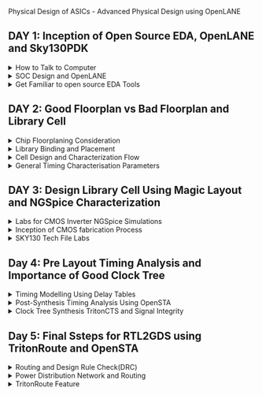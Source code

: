 [](url) Physical Design of ASICs - Advanced Physical Design using OpenLANE


## DAY 1: Inception of Open Source EDA, OpenLANE and Sky130PDK

 <details>
  <summary>How to Talk to Computer</summary>
  
## Introduction to QFN-48 Package, Chip, Pad, Core, Die, IPs

* The Arduino or any other board block structure looks as below
 ![Screenshot from 2023-09-09 12-12-10](https://github.com/SolankiPratikkumar/IIITB_PRATIKKUMAR_ASIC/assets/140999250/15592065-db6f-48ca-9107-c93d7b5f153d)

* Below there is an IC or processor which is now called as Package QFN 48(Quad Flat No Lead) which is 7mm*7mm area and inside it will communicate with a chip
![Screenshot from 2023-09-09 12-15-13](https://github.com/SolankiPratikkumar/IIITB_PRATIKKUMAR_ASIC/assets/140999250/8104fbde-5b38-4994-a06a-4709cf2c4842)

* This chip is manufactured on a silicon chip called DIE; PADS makes communication with input and output signals and CORE contains all digital logic inside it
![Screenshot from 2023-09-09 12-18-11](https://github.com/SolankiPratikkumar/IIITB_PRATIKKUMAR_ASIC/assets/140999250/16af2006-ff48-4cb2-97e5-549918ba5d72)

* Below is the vital terminology "Foundry IPs" which means a foundry is a factory which manufactures the chip using big machines and IPs an Intellectual Property which is done by communication with the help of files with an organisation. The term "MACROS" performs Digital Operation and consists of pure Digital Logic inside the chip.

![Screenshot from 2023-09-09 12-24-06](https://github.com/SolankiPratikkumar/IIITB_PRATIKKUMAR_ASIC/assets/140999250/69a59fac-f04a-4a43-8ec8-752b4d09e309)

 **Introduction to RISC-V**
   
   * C-Program is run by the compile to assembly language of RISC V and that makes Hardware Layout operation (qflow); that Hardware can be RISC-V

***WHAT IS RISC-V***

* RISC-V is an open-source instruction set architecture used to develop custom processors for a variety of applications, from embedded designs to supercomputers.
* RISC-V is an open-source instruction set architecture (ISA) for designing computer processors. 
* An instruction set architecture defines the instructions a processor can execute, the formats for those instructions, and the corresponding hardware behaviour. 
* RISC-V is designed to be versatile, customizable, and open, making it well-suited for a wide range of applications, from embedded systems to high-performance computing.
* Briefly the architecture can be understood below:
* RISC-V Architecture --->  Implementation (picorv32 cpu core) ---> Hardware Layout(qflow)

 ![Screenshot from 2023-09-09 18-22-13](https://github.com/SolankiPratikkumar/IIITB_PRATIKKUMAR_ASIC/assets/140999250/15f88da2-a69a-4521-aee6-a0bf3c358902)

## RISC-V Characteristics

* Is a proven ISA and follows established RISC design principles
* Has single-cycle instructions
* Uses a load-store architecture
* Features a simple, stable, software-centric design (small, fixed base with modular fixed-standard extensions)
* Is modular, layered and extensible, allowing for software and hardware freedom in architecture
* Flexible and scalable (i.e., suitable for microcontrollers to personal computers to supercomputers)
* Has 32- and 64-bit variants and extensions to support floating point instructions
* Is supported by various language compilers (e.g., GNU Compiler Collection and Linux operating system)
* Offers a range of hardware support from microcontrollers to systems on module, systems on chip and field programmable gate arrays
* Accelerates the design-to-market timeline through collaboration and open-source IP reuse

# From Software Applications to Hardware

* The Flow of the RISC-V is explained in the below image:
   
 ![Screenshot from 2023-08-20 14-48-36](https://github.com/SolankiPratikkumar/IIITB_PRATIKKUMAR_ASIC/assets/140999250/8415bef2-9de6-494e-95dd-d00528000659)

* "Application Software" (like Mozilla Firefox, Stopwatch app) is input to the "System Software" which then passes through the compiler and generated to RISC-V in an instruction.exe file and the exe file is passed to the Assembler which converts to Machine Binary language and Finally that is executed to "Hardware" Chip layout

 * The example of the RISC-V flow can be understood by below StopWatch application:
   
![Screenshot from 2023-08-20 14-47-58](https://github.com/SolankiPratikkumar/IIITB_PRATIKKUMAR_ASIC/assets/140999250/9ccf5217-418a-4c1d-95f2-5ea503bc70dd)

* Same way it works for other Application Software:

  ![Screenshot from 2023-08-20 14-55-09](https://github.com/SolankiPratikkumar/IIITB_PRATIKKUMAR_ASIC/assets/140999250/c0679442-3926-4659-b170-e361fe0fb134)

* Works in the following way, the C-program is created by an application and provided it to input to the compiler to which the output is RISC-V instruction and that is input to the assembler and the output of the assembler is Machine language code which is in binary format and that machine level code is input for the Hardware that is here Chip layout. Here the Compiler and assembler together form a System Software block.
  
![r1aWhatsApp Image 2023-08-20 at 4 11 34 PM](https://github.com/SolankiPratikkumar/IIITB_PRATIKKUMAR_ASIC/assets/140999250/50799b6e-38b9-437b-a360-963def94357e)

 </details>
 
  <details>
  <summary>SOC Design and OpenLANE</summary>
   
# Introduction to all components of Open source Digital ASIC Design
  

* ASIC consists of main components like RTL IPs, EDA Tools, PDK Data as shown in below image:
![Screenshot from 2023-09-10 21-37-47](https://github.com/SolankiPratikkumar/IIITB_PRATIKKUMAR_ASIC/assets/140999250/37da65cc-1014-4d96-8821-8e5d5885e91f)

* Here we are starting to see Pure Play FABs and Fabless design companies.
* PDK = the interface between the FAB and the Designers
      = Process Design Kit
* Google made an agreement with Skywater Technology and then release an opensource PPDK to masses which was FOSS 130nm Production PDK
* 130nm Technology PDK has 6% distribution of pure-play integrated circuit foundry sales in 2019 by feature sizes
* Below image shows us all the main components of RTL IPS, EDA Tools, PDK Data respectively
  
![Screenshot from 2023-09-10 21-47-23](https://github.com/SolankiPratikkumar/IIITB_PRATIKKUMAR_ASIC/assets/140999250/22ecff72-8a65-45b2-ad11-c812e9bec802)

* And collection of files are used to model a fabrication process for the EDA tools used to design and IC
* Process Design Rules, Device Models, DIgital Standard Cell Libraries,etc as seen in the below image
![Screenshot from 2023-09-10 21-51-46](https://github.com/SolankiPratikkumar/IIITB_PRATIKKUMAR_ASIC/assets/140999250/0e42da6c-f518-4419-b125-eed080977982)

(Question) Is 130nm Technology Fast?
* Yes,its Fast Technology
* The Intel P4EE @3.46GHz runs, which is much fast 
* OSU team reported 327 MHz post layout clock frequency for a single cycle RV32i CPU
* A Pipeline version can achieve > 1GHz clock!

* The ASICs design methodology is implemented through flow:
* ASIC Flow Onjective: RTL to GDS II
* Also called Automated PnR and/or Physical Implemetation

**Simplified RTL to GDS II Flow**

* The Flowchart of the Entire Flow is summarise below in image: 
![Screenshot from 2023-09-10 23-14-15](https://github.com/SolankiPratikkumar/IIITB_PRATIKKUMAR_ASIC/assets/140999250/0c237708-7cf2-4059-aa51-8e2018b72500)


* STEP 1:  Synthesis
  
* Convert RTL to a circuit out of components from the standard cell library(SCL)
* Standard cells have regular layout
* Each cells comes with different views/models utilize by different EDA views of Libraries
  * Electrical HDL & Spice
  * Layout(Abstract & Layout)

![Screenshot from 2023-09-10 23-21-53](https://github.com/SolankiPratikkumar/IIITB_PRATIKKUMAR_ASIC/assets/140999250/b95836c8-e631-4aaa-a4a0-4a6371d9df58)

* STEP 2: Floor Planning and Power Planning
  
* The objective overhere is to plan silicon area & create robust power distribution of the circuits
* Chip Floor Planning: Partition the chip die between different system building blocks & place the input/output Pads
* Macro Floor Planning: Dimensions, pin location, row definition
* Power Planning: Connected by multiple power straps,power rings, power pads of Vdd and Vss
* Below is the image of Chip Floor Planning and Designs are also shown there:
     
![Screenshot from 2023-09-10 23-21-32](https://github.com/SolankiPratikkumar/IIITB_PRATIKKUMAR_ASIC/assets/140999250/d433e6a8-ef7c-4f12-a19a-9cfcc0cf2140)

* STEP 3: Placement

* Place the cells on the floorplan rows, aligned with the sites
* Usually placement is done in two Steps: Global Placement and Detailed Placement
* In Global Placement decide the optimal position for the old cell; such positions are not certainly legal so the cell may overlay or go for a toss
* In Detailed Placement the position obtained is minimally altered to be legal
  
* STEP 4: Clock Tree Synthesis(CLock Routing)

* Create a clock-distributed network
* To deliver the clock to all sequential element flipflop
* With minimum clock Skew
* And in a good shape as Tree(H,X,etc)
  
![Screenshot from 2023-09-11 00-46-42](https://github.com/SolankiPratikkumar/IIITB_PRATIKKUMAR_ASIC/assets/140999250/4630998a-eb62-4033-99cd-53da13c0a514)

* STEP 5: Routing of Signal

* Metal nets are connected self together
* Implement the interconnect using the available metal layer as defined by PDKs
* The Sky130PDK defines routing layers, the lowest layer is directly connected and it's a Titanium metal layer while the Interconnects are an Aluminium layer
* Metal tracks form a routing grid
* The routing grid is huge
* Divide and Conquer
   * Global Routing: Generates routing guides
   * Detailed Routing: Uses the routing guides to implement the actual wiring
     
![Screenshot from 2023-09-11 00-48-25](https://github.com/SolankiPratikkumar/IIITB_PRATIKKUMAR_ASIC/assets/140999250/18ebe876-93c4-4161-8c6e-c64be226e5e7)


* STEP 6: Sign Off

* Physical Verification
   * Design Rules Checking(DRC): Make sure that the final layout owns all design rules
   * Layout vs Schematics(LVS): Final layout matches the GATE Layout netlist that is started

* Timing Verification
  * Static Timing Analysis(STA): To make sure all timing constraints are met and circuits will run at a designated clock frequency
  
## Introduction to OpenLANE and Strive Chipset

**OpenLANE**

* Started as an open source flow for a True Open Source Tape out Experiment
* Strive is a family of open-everything SOCS like Open PDKs, Open EDA, Open RTL

**Main Goal of OpenLANE**

* Produce a clean GDS II with no human intervention (no-human-in-loop)
  * Clean means:
   * No LVS Violation
   * No DRC Violation
   * No Timing Violation still it is a work in progress
* Tuned for SkyWater130 Open PDK
* Containerized that its instruction is built & run natively will follow
* Can be used to harden Macros and Chips design
* Two modes of Operation:
 * Autonomous: Push pattern wait for some time base GDS Tool
 * Interactive: Run command and steps one by one
* Design Space Exploration finds the best set of flow configuration
* Large number of Design Examples; there were 43 designs with their best configuration available and still increasing

![Screenshot from 2023-09-11 15-01-04](https://github.com/SolankiPratikkumar/IIITB_PRATIKKUMAR_ASIC/assets/140999250/eeb80cf1-cc3d-4f24-8bd3-84f3dc787ede)
  
# Introduction to OpenLANE detailed ASIC Design Flow

* Flow Diagram of OpenLANE ASIC Flow is shown below:

![Screenshot from 2023-09-11 15-11-34](https://github.com/SolankiPratikkumar/IIITB_PRATIKKUMAR_ASIC/assets/140999250/5e330038-60fe-4c30-a0db-ab35ab1caed8)

* OpenLANE is based on several OpenLANE projects like below
* OpenROAD, Magic VLSI Layout Tool, KLayout, Fault, Yosys, Fault, QFlow, ABC

Step 1: Flow starts with Design RTL to RTL Synthesis using tools of Yosys+ABC
* RTL to the Logic circuit can be optimised and used by ABC script for further use

Step 2: STA uses OpenSTA Tool
* Here Synthesis Exploration shows "Delay vs. Area" affected by different explore strategy
* Here Design Exploration is used to find the best configuration for a particular design
* Design Exploration utility is also used for Regression Testing(CI)
* OpenLANE design already runs these 70 designs to compare the result to the best-known ones

Step 3: Design for Test(DFT) uses the Fault tool for the Testing phase; The functionality and image are shown below and 

![Screenshot from 2023-09-11 16-31-45](https://github.com/SolankiPratikkumar/IIITB_PRATIKKUMAR_ASIC/assets/140999250/c39252d7-c213-44fd-b520-7dba86749497)

Step 4: Physical Implementation 
* This step is also called as PnR (Place & Route)
* All done by the OpenROAD app
* Floor/Power Planning
* End Decoupling Capacitors and Tap Cell Insertion
* Placement are two types Global and Detailed
* Post placement Optimization
* Clock Tree Synthesis(CTS)
* Routing is also done in two ways Global and Detailed

Step 5: Logic Equivalent Checking (LEC) uses Yosys tool
* Here, we compare the Netlist resulting from optimisation done during Physical Implementation
* Every time the netlist is modified and verification must be performed
   * CTS modifies the netlist
   * Post placement optimisation modifies the netlist
* LEC is used to formally confirm that the function did not change after modifying the netlist

Step 6: Dealing with Antenna Rules Violation 

* Its described below image with the definition,

![Screenshot from 2023-09-11 21-01-32](https://github.com/SolankiPratikkumar/IIITB_PRATIKKUMAR_ASIC/assets/140999250/068d8ee9-1cc0-4f49-8df2-c77be86a5e26)

* There are two solutions for this violation issue
  * Firstly, Bridging attaches a higher layer intermediary
  * Secondly, Add an Antenna diode cell to leak away charges

* With OpenLANE we create a Fake Antenna Diode  and if netlist creates an issue then we change by original antenna diode as shown below:
![Screenshot from 2023-09-11 21-04-08](https://github.com/SolankiPratikkumar/IIITB_PRATIKKUMAR_ASIC/assets/140999250/3114e73a-dd8b-48c3-bb82-2c730cd5f264)

Step 7: Sign Off
* It involves the following process
* RC Extraction
* STA(Open STA)
* Physical Verification DRC and LVS 
    * By using Magic for Design Rules Checking(DRC) and Spice Extraction from Layout
    * Magic and Netgen are used for LVS

 </details>

  <details>
  <summary>Get Familiar to open source EDA Tools</summary>  
  

**Required Installation** 
```
sudo apt-get update
sudo apt-get install \
   ca-certificates \
   curl \
   gnupg \
   lsb-release

sudo apt-get update
sudo apt-get upgrade
sudo apt install -y build-essential python3 python3-venv python3-pip make git
```

**Docker Installation**

```
# Remove old installations
sudo apt-get remove docker docker-engine docker.io containerd runc
# Installation of requirements
sudo apt-get update
sudo apt-get install \
   ca-certificates \
   curl \
   gnupg \
   lsb-release
# Add the keyrings of docker
sudo mkdir -p /etc/apt/keyrings
curl -fsSL https://download.docker.com/linux/ubuntu/gpg | sudo gpg --dearmor -o /etc/apt/keyrings/docker.gpg
# Add the package repository
echo \
   "deb [arch=$(dpkg --print-architecture) signed-by=/etc/apt/keyrings/docker.gpg] https://download.docker.com/linux/ubuntu \
   $(lsb_release -cs) stable" | sudo tee /etc/apt/sources.list.d/docker.list > /dev/null
# Update the package repository
sudo apt-get update

# Install Docker
sudo apt-get install docker-ce docker-ce-cli containerd.io docker-compose-plugin

# Check for installation
sudo docker run hello-world
```

**Installing OpenLANE**
```
git clone https://github.com/The-OpenROAD-Project/OpenLane
cd OpenLane
make
make test
```

**Check for installation**
```
sudo docker run hello-world
```

* Below are Images of the OpenLANE tool Installed:
```
//open OpenLane directory and type below command
~/OpenLane$ make mount
/openlane$ ./flow.tcl -interactive
% package require openlane 0.9
% prep -design picorv32a
% run_synthesis
```

![Screenshot from 2023-09-16 21-52-37](https://github.com/SolankiPratikkumar/IIITB_PRATIKKUMAR_ASIC/assets/140999250/c5f56af3-84fa-4171-9c74-d41e0d6d649a)

![Screenshot from 2023-09-16 22-44-12](https://github.com/SolankiPratikkumar/IIITB_PRATIKKUMAR_ASIC/assets/140999250/da9df512-45aa-4421-a717-c6f15a2d0f83)


* Below is dff_synthesis report:
![266792079-c4d04351-021f-4c56-9327-c88d52a8cd8f](https://github.com/SolankiPratikkumar/IIITB_PRATIKKUMAR_ASIC/assets/140999250/ec38cdee-a0c4-4ab4-8547-8cd6b87f10ed)

![266792086-ac2cc982-f792-4251-9b1b-b337f8bdba4b](https://github.com/SolankiPratikkumar/IIITB_PRATIKKUMAR_ASIC/assets/140999250/1ddbaba6-48c0-43a4-90d9-42bcf57f5b31)

![265791982-686d8a71-a016-4b77-83b2-2b3625f4cf91](https://github.com/SolankiPratikkumar/IIITB_PRATIKKUMAR_ASIC/assets/140999250/8d4a495a-eac3-432b-9283-683d302bead0)

* Below is synthesis_pre report:
![265792337-f73e82ad-a3bd-4a95-aa71-8542b4f47ebd](https://github.com/SolankiPratikkumar/IIITB_PRATIKKUMAR_ASIC/assets/140999250/7af25fb0-d7c2-4a2c-af28-3a0d069c8d61)

**Flops ratio:**
* The flop ratio is defined as the ratio of the number of flops to the total number of cells
* Here flop ratio is 1596/10104 = 0.1579 (i.e: 15.8%) [From the synthesis statistics]
 </details>
 </details>
 
 ## DAY 2: Good Floorplan vs Bad Floorplan and Library Cell

 <details>
  <summary>Chip Floorplaning Consideration</summary>  
  
## Utilization Factor and Aspect Ratio

* Core: The term "core width" generally pertains to the physical dimensions or size of the central processing unit (CPU) or processor core within a microchip. Typically quantified in nanometers (nm) or micrometers (µm), it is denoted as, for instance, a "14nm core" or a "7nm core," representing the transistor feature size within the core. Conversely, the "core height" isn't typically expressed in a similar manner to the width. Instead, the core's dimensions are usually communicated in relation to its overall area, calculated by multiplying its width and height.

* Die: The term "die width" typically denotes the physical measurement of the semiconductor wafer after all the individual integrated circuits (ICs) have been constructed on it, just prior to their separation. The widths of dies can vary considerably based on the particular manufacturing process and the design of the chips being manufactured, ranging from a few millimeters to several centimeters or even more.

* Comparable to the core, discussions about the "die height" are infrequent. Instead, the size of the die is commonly conveyed in relation to its area, which is calculated by multiplying its width and height.
 
* Here we are creating a netlist using 1 AND gate,1 OR gate,2 FlipFlop and all the logic gates for physical design are considered as square dimension same as Flipflop as shown in below image

![Screenshot from 2023-09-16 16-31-42](https://github.com/SolankiPratikkumar/IIITB_PRATIKKUMAR_ASIC/assets/140999250/0f3a0d1f-2679-4abf-831f-f7ad6da9c939)

* We can observe the netlist connection and all standard cell and flipflops are taken as 1*1 sq unit as shown below
  
![Screenshot from 2023-09-16 16-34-13](https://github.com/SolankiPratikkumar/IIITB_PRATIKKUMAR_ASIC/assets/140999250/6745e69c-2425-40dc-b2f2-b63df8774f2f)

* Below image we observe that the complete netlist is with dimension 4 sq unit and the core dimension is 4*2 sq unit hence by Utilisation formula as mention it will be 0.5 or 50% and the aspect ratio as per formula will be also 0.5 as per fromula mention image.
* If the total dimension area of netlist is equal area of core then Utilisation factor and Aspect Ratio equals 1 which means core is square in shape
  
* Utlisation Factor == Total area occupied by the netlist / Total area of the core.
* Aspect ratio = Height of core / Width of core

![Screenshot from 2023-09-16 16-44-28](https://github.com/SolankiPratikkumar/IIITB_PRATIKKUMAR_ASIC/assets/140999250/03d73c1c-e816-40e0-80fb-ba299cf6dc88)

## Concept of Pre- Placed Cell


* Pre-placed cells (or pre-placed blocks) in ASIC (Application-Specific Integrated Circuit) design refer to predefined and fixed blocks of logic or circuitry that are manually placed in specific locations on the semiconductor chip's layout before the automated placement and routing process.These cells are placed manually by the chip designer or through automated tools. Since these IP's are placed before automated Placement and Routing, these are reffered to as Pre-placed cells.
* Pre-Placed cells- There are few IP's/blocks have user defined locations, and hence placed in chip before automated placement and routing and are called preplaced cells.

![Screenshot from 2023-09-16 18-22-00](https://github.com/SolankiPratikkumar/IIITB_PRATIKKUMAR_ASIC/assets/140999250/3d35eedc-f41e-4677-b166-87df1c6406a9)

![Screenshot from 2023-09-16 18-26-07](https://github.com/SolankiPratikkumar/IIITB_PRATIKKUMAR_ASIC/assets/140999250/3b11a626-c2a5-4d8f-aae2-7d41c3517254)

  
## Decoupling Capacitor

* Decoupling capacitors play a vital role in electronic circuit design by ensuring a steady power supply, filtering out unwanted noise, and enhancing the overall performance and reliability of electronic systems, especially in digital and mixed-signal applications. It's crucial to carefully choose, position, and size decoupling capacitors to maximize their efficiency in noise reduction and voltage stability, thus optimizing circuit functionality.

* Pre-placed cells must then be surrounded with decoupling capacitors (decaps). The resistances and capacitances associated with long wire lengths can cause the power supply
voltage to drop significantly before reaching the logic circuits.Their role is to decouple the circuit from power supply by supplying the necessary amount of current to the circuit. They pervent crosstalk and enable local communication.

![266765647-8eaf2eea-3251-4869-bd19-09346d7c9f12](https://github.com/SolankiPratikkumar/IIITB_PRATIKKUMAR_ASIC/assets/140999250/1ce2773b-fa92-488f-9f63-5bb93080a136)

## Power Placement

* Suppose there are numerous macros on a chip, and when the output switches from '1' to '0,' the excess charge is dissipated into the ground line, resulting in a visible ground bump. Likewise, when it switches from '0' to '1,' there is a voltage drop observed in the power supply. To address this issue, implementing multiple supply lines for both VDD and ground can be a potential solution, as illustrated below:
![267383508-c4702946-dc09-4e1d-b727-87cb66dc3295](https://github.com/SolankiPratikkumar/IIITB_PRATIKKUMAR_ASIC/assets/140999250/3e27ae61-02a2-4ad4-bc17-8df6ae3c8315)

## Pin Placement

* The netlist outlines the interconnections among logic gates within a chip. The intermediate area between the core and die is allocated for the placement of pins. The connectivity details, expressed in either VHDL or Verilog, guide the positioning of I/O pads for different pins. Specifically, the input, output, and clock pins are strategically placed to minimize routing complexity and optimize for reduced delay
  
![267384870-6defb5df-c7ce-4112-be5f-c90029002da8](https://github.com/SolankiPratikkumar/IIITB_PRATIKKUMAR_ASIC/assets/140999250/e70c9f71-7646-4ab1-8311-964825f07820)

* The Clock port are bigger than the normal I/O pins because of it's continuous use and larger area offers less resistance. 
![267385070-8d8c13a0-78ab-4664-b9f3-d5a945aa7cb9](https://github.com/SolankiPratikkumar/IIITB_PRATIKKUMAR_ASIC/assets/140999250/85d8bcc7-10b7-4bc1-826f-f090cf6a2775)


* To run the picorv32a floorplan in OpenLane:
```
run_floorplan
```
![Screenshot from 2023-09-16 23-19-41](https://github.com/SolankiPratikkumar/IIITB_PRATIKKUMAR_ASIC/assets/140999250/3bfad5d8-483a-4569-90d2-181630736acd)

* Post the floorplan run, a .def file will have been created within the results/floorplan directory.
* We may review floorplan files by checking the floorplan.tcl.
* The system defaults will have been overriden by switches set in conifg.tcl and further overriden by switches set in sky130A_sky130_fd_sc_hd_config.tcl.

To view the floorplan, Magic is invoked after moving to the results/floorplan directory:



* Post the floorplan run, a .def file will have been created within the results/floorplan directory. We may review floorplan files by checking the floorplan.tcl. The system defaults will have been overriden by switches set in conifg.tcl and further overriden by switches set in sky130A_sky130_fd_sc_hd_config.tcl.

* To view the floorplan, Magic is invoked after moving to the results/floorplan directory:
![Screenshot from 2023-09-16 23-24-01](https://github.com/SolankiPratikkumar/IIITB_PRATIKKUMAR_ASIC/assets/140999250/2ae6c2a1-aa17-40f6-8e8e-8beb055ef97e)

```
magic -T /home/parallels/OpenLane/vsdstdcelldesign/libs/sky130A.tech lef read tmp/merged.nom.lef def read results/floorplan/picorv32a.def &
```

<img width="904" alt="266801182-87c3c1e9-eb75-4365-932f-9865b3ef6ffd" src="https://github.com/SolankiPratikkumar/IIITB_PRATIKKUMAR_ASIC/assets/140999250/33b79e85-a977-48e0-ae6a-3160f8ad1c60">


* One can zoom into Magic layout by selecting an area with left and right mouse click followed by pressing "z" key.

* Various components can be identified by using the what command in tkcon window after making a selection on the component.

* Zooming in also provides a view of decaps present in picorv32a chip.

* The standard cell can be found at the bottom left corner.

* You can clearly see I/O pins, Decap cells and Tap cells. Tap cells are placed in a zig zag manner or you can say diagonally

</details>
 </details>

 <details>
  <summary>Library Binding and Placement</summary>  

* Library consists of cells, shapes & sizes of cells, various flavours of the same cell, timing/delay information.
* The netlist or the circuit is made using the component available in library, where each element is represented as a box.

![266786781-4887d41c-a227-47df-b30a-c92b8a800019](https://github.com/SolankiPratikkumar/IIITB_PRATIKKUMAR_ASIC/assets/140999250/e09f7272-2f3a-45ae-bbea-cc1ee9b115d1)

 * Initially, the netlist is bound to physical cells in the design process. While practice exercises may involve predefined shapes for logical gates like OR, AND, etc., in real-world scenarios, we define physical dimensions using shapes like rectangles or squares, specifying width and height.
 * This data is typically provided in libraries (libs) and layout exchange format (LEF) files. These dimensions and other relevant information are used to place the cells in the design by proper initialization.

![266786781-4887d41c-a227-47df-b30a-c92b8a800019](https://github.com/SolankiPratikkumar/IIITB_PRATIKKUMAR_ASIC/assets/140999250/747c1481-ca5d-482e-a30f-95b97bede7c7)

## Optimize Placement

* Placement is the process of placing the cells in the core area of the chip as shown below

![266786781-4887d41c-a227-47df-b30a-c92b8a800019](https://github.com/SolankiPratikkumar/IIITB_PRATIKKUMAR_ASIC/assets/140999250/747c1481-ca5d-482e-a30f-95b97bede7c7)

* The next step in the OpenLANE ASIC flow is placement. The synthesized netlist is to be placed on the floorplan. Placement is perfomed in 2 stages:
* 1.Global Placement: It finds optimal position for all cells which may not be legal and cells may overlap. Optimization is done through reduction of half parameter wire length.
* 2.Detailed Placement: It alters the position of cells post global placement so as to legalise them
![2b266786848-e40e5c6c-a71d-454e-8cba-4b24530cc44b](https://github.com/SolankiPratikkumar/IIITB_PRATIKKUMAR_ASIC/assets/140999250/eba5dcd4-9218-4383-a6e5-8b556c386932)

* Optimization is stage where we estimate the lenght and capictance, based on that we add buffers. Ideally, Optimization is done for better timing

![Screenshot from 2023-09-16 23-50-58](https://github.com/SolankiPratikkumar/IIITB_PRATIKKUMAR_ASIC/assets/140999250/aa4ccb5f-7d53-42c7-8065-2c2a4192ac9b)

 ## Netlist Binding and initial place design

* Library characterization is the procedure of thoroughly analyzing and characterizing electronic components and fundamental elements like logic gates, flip-flops, and related building blocks. 
* The aim is to create accurate models that precisely represent the behavior of these components under a range of conditions and scenarios.
* Through library characterization, vital information is obtained regarding how these components respond to diverse inputs, account for delays, manage power consumption, and exhibit various other operational characteristics.
* Library modeling encompasses the creation of mathematical or algorithmic representations that accurately describe the behavior and characteristics of electronic components.
* These models serve as the foundation for Electronic Design Automation (EDA) tools to simulate, analyze, and optimize digital circuits during the design phase.
* By utilizing these models, designers can efficiently evaluate the performance, power consumption, timing, and other critical aspects of the circuit design, aiding in the development of optimal and functional electronic systems
  
![2c 6824418-98fc611c-0d59-47cb-8869-ef3fca4c9500](https://github.com/SolankiPratikkumar/IIITB_PRATIKKUMAR_ASIC/assets/140999250/d2f8ec3c-107d-4121-9b85-0c4a19e1f528)

* Logic synthesis stands as a pivotal phase in digital integrated circuit (IC) design, acting as a central process in translating a high-level hardware description into a gate-level representation that can be physically fabricated in silicon.

* The Floorplan is a critical step in physical design, wielding substantial influence over the quality of chip or design implementation. An effective floorplan can streamline the implementation process (including placement, clock tree synthesis, routing, and timing closure). Conversely, a poor floorplan can lead to an array of design issues, such as congestion, timing problems, noise, IR (current), and routing complications. A suboptimal floorplan can escalate area, power usage, affect reliability and the IC's lifespan, ultimately increasing the overall IC cost due to extended closure efforts and the need for additional low voltage threshold switches (LVTS) or ultra-low voltage threshold switches (ULVTS).

* Placement involves determining the positions of circuit devices on a die's surface. It is a critical stage in the VLSI design flow, impacting routability, performance, heat distribution, and to a lesser extent, power consumption of a design.

* Clock Tree Synthesis (CTS) is a technique used to evenly distribute the clock among all sequential parts of a VLSI design, aiming to minimize skew and delay.

* Routing in VLSI entails physically establishing connections between signal pins using metal layers. Following Clock Tree Synthesis (CTS) and optimization, the routing step defines precise pathways for interconnecting standard cells, macros, and I/O pins.

* Optimizing placement involves utilizing estimated wire length and capacitance to achieve an efficient layout.

* Repeaters, essential components in the core area, are introduced to maintain signal integrity. The arrangement and placement of repeaters within the core play a crucial role, as illustrated in the provided image.

![2c6817886-5a2f396e-9ac9-4fb4-b407-14480a4b468e](https://github.com/SolankiPratikkumar/IIITB_PRATIKKUMAR_ASIC/assets/140999250/ff9e5503-132f-4c7b-8517-b4791aa01a91)

* Below is the image when we ran Placement command in OpenLane
![Screenshot from 2023-09-16 23-50-58](https://github.com/SolankiPratikkumar/IIITB_PRATIKKUMAR_ASIC/assets/140999250/706457b3-fe32-430d-b4d6-4e1e80b4bc1f)

**Congestion aware Placement**
* Post placement, the design can be viewed on magic within results/placement directory:
```
magic -T /home/parallels/OpenLane/vsdstdcelldesign/libs/sky130A.tech lef read tmp/merged.nom.lef def read results/floorplan/picorv32a.def &
```

![266819534-98701b8a-a575-4553-a661-15e2af78884d](https://github.com/SolankiPratikkumar/IIITB_PRATIKKUMAR_ASIC/assets/140999250/782c21bf-cb26-4ee3-b890-c24a8a2e3ca0)

**Note:** Power distribution network generation is usually a part of the floorplan step. However, in the openLANE flow, floorplan does not generate PDN. It is created after post CTS. The steps are - floorplan, placement, CTS, Post CTS and then PDN

**Need for libraries and characterization** 

* As we know that, logic gates or logic cells are a shared element in every stage of the design process, encompassing logic synthesis, routing, and STA (Static Timing Analysis).
* To enable the tools to comprehend these gates and their timing, it's imperative to conduct a thorough characterization of these cells

</details>

 <details>
  <summary>Cell Design and Characterization Flow</summary> 

* Below is the representation of cell design flow
  
![266851161-481e207c-bff3-44dc-a1da-e9b060c0b096](https://github.com/SolankiPratikkumar/IIITB_PRATIKKUMAR_ASIC/assets/140999250/843fb9a0-3d6c-491a-b438-1a843a3dbd4a)

* The design flow for cells, also recognized as the standard cell design flow, involves the process of crafting and refining standard cell libraries essential for digital integrated circuit design. These libraries constitute foundational elements like logic gates and flip-flops, crucial for the creation of intricate digital circuits.

* Initiation involves specifying the standard cell library's requirements and specifications, encompassing factors like technology node, voltage levels, speed requisites, and power constraints.

* Following this, the appropriate architecture and topology for the standard cells are selected, entailing decisions on the logical functions each cell will undertake, alongside determining the number of input and output pins.

* Subsequently, schematic designs for each standard cell are created, delineating the logical function using gates and interconnections. Specialized tools like schematic capture software are employed for this stage.

* After the schematic design, the cells are simulated to ascertain compliance with stipulated functionality and timing requisites. This phase may encompass functional simulation, static timing analysis (STA), and power analysis.

* Physical layouts for the cells are then generated based on the schematic designs, entailing specifications of dimensions, transistor placements, and metal layer routing.

* Crucial checks such as Design Rule Check (DRC) and Layout vs. Schematic (LVS) are performed to ensure adherence to manufacturing rules and coherence with the schematic.

* Next, parasitic components, including resistances and capacitances, are extracted from the layout, significantly influencing timing and power characteristics. The cells are thoroughly characterized by evaluating their performance under various conditions, such as varying input vectors and operating voltages.

* A detailed timing analysis follows to determine critical parameters like propagation delay, setup time, hold time, and clock-to-Q delay for flip-flops.

* The standard cell library is ultimately validated by integrating it into a test chip or designing test cases, ensuring alignment with performance and functionality requirements.
  
![266851584-58dabbee-bdc0-4259-8af8-577835d7803d](https://github.com/SolankiPratikkumar/IIITB_PRATIKKUMAR_ASIC/assets/140999250/b32359d4-3868-4eff-bce6-9dfcea894a5a)

![2aa266a851870-e750f943-c0c8-4117-bfb2-6e9ad56c68c5](https://github.com/SolankiPratikkumar/IIITB_PRATIKKUMAR_ASIC/assets/140999250/0ebb5c99-fa9a-4d08-ba37-61d88e2cffb8)

* Stick diagram of the layout representation is shown below:
  
![2bb266852695-7d81050a-6039-4fed-bea9-1a094ac6dcf6](https://github.com/SolankiPratikkumar/IIITB_PRATIKKUMAR_ASIC/assets/140999250/6eb2b0d2-8874-46ed-aeb0-053e219c87b6)

## Standard Cell Characterization Flow

* A typical standard cell characterization flow that is followed in the industry includes the following steps:

1. Read in the models and tech files
2. Read extracted spice Netlist
3. Recognise behavior of the cells
4. Read the subcircuits
5. Attach power sources
6. Apply stimulus to characterization setup
7. Provide neccesary output capacitance loads
8. Provide neccesary simulation commands

* Now,all these 8 steps are fed in together as a configuration file to a characterization software called GUNA. This software generates timing, noise, power models. These .libs are classified as Timing characterization, power characterization and noise characterization

![242526685-87348350-fa25-4ef8-99f4-1cdddf070f10](https://github.com/SolankiPratikkumar/IIITB_PRATIKKUMAR_ASIC/assets/140999250/31f0760b-24ca-46e9-aa7f-c66b214e8942)

![266853817-34bb2182-24c1-40b7-b06b-faccf1959727](https://github.com/SolankiPratikkumar/IIITB_PRATIKKUMAR_ASIC/assets/140999250/383e0f2f-b9fe-4f0a-b3e6-7730f389aba8)

![266853809-bef80248-0189-495b-9579-f1bbb9444096](https://github.com/SolankiPratikkumar/IIITB_PRATIKKUMAR_ASIC/assets/140999250/24de945b-887b-4f78-8808-bc9009475c66)

</details>

 <details>
  <summary>General Timing Characterisation Parameters</summary> 

* The can understoodthis Parameter by taking a circuit as a reference
  
![2ba 266782039-b9f3b27d-3cd0-48d4-bbc5-848b18c63045](https://github.com/SolankiPratikkumar/IIITB_PRATIKKUMAR_ASIC/assets/140999250/a96da9ac-8c14-458a-baaf-67d854723080)

* slew_low_rise_thr : Its generally taken as a point in the rising wavform, the point is at rising edge generally at 20% value from the initial point.

* slew_high_rise_thr : Its generally taken as a point in the rising wavform, the point is at rising edge generally at 20% value from the final point of the waveform, also it can also be considered as 80% from initial point of the waveform.

* slew_low_fall_thr : Its generally taken as a point in the falling wavform, the point is at rising edge generally at 20% value from the initial point.

* slew_high_fall_thr : Its generally taken as a point in the falling wavform, the point is at rising edge generally at 20% value from the final point of the waveform, also it can also be considered as 80% from initial point of the waveform.

![2bb_266782248-24922247-a8b7-42c7-8f19-3315f8be5f8b](https://github.com/SolankiPratikkumar/IIITB_PRATIKKUMAR_ASIC/assets/140999250/258822ac-0913-46f1-b2b7-82f28fb5b081)


* in_rise_thr : It is generally taken the 50% value point in the input rise waveform.

* in_fall_thr : It is generally taken the 50% value point in the input fall waveform.

* out_rise_thr : It is generally taken the 50% value point in the output rise waveform.

* out_fall_thr :  It is generally taken the 50% value point in the output fall waveform

* The above concept is shown in below image:

![2bc_266782346-7794cd40-f580-4443-ab91-134d111c4fdf](https://github.com/SolankiPratikkumar/IIITB_PRATIKKUMAR_ASIC/assets/140999250/a0a7cad0-58de-48d1-a665-709347127aab)


* **Propagation Delay** refers to the time interval between when the input, in the process of transitioning, reaches 50% of its ultimate value, and the moment the output also achieves 50% of its final value. Inadequate selection of threshold values can result in negative delay values. Even with appropriate threshold choices, variations in slew rate can sometimes cause the delay to be either positive or negative.
* Propagation delay = time(out_thr) - time(in_thr)

* **Transition Time** is the time it takes the signal to move between states is the transition time , where the time is measured between 10% and 90% or 20% to 80% of the signal levels.
* Rise transition time = time(slew_high_rise_thr) - time (slew_low_rise_thr)
* Low transition time = time(slew_high_fall_thr) - time (slew_low_fall_thr)
  
 </details>
 </details>
 
 ## DAY 3: Design Library Cell Using Magic Layout and NGSpice Characterization

 <details>
  <summary>Labs for CMOS Inverter NGSpice Simulations</summary>  

**Inverter**

* A CMOS inverter, or Complementary Metal-Oxide-Semiconductor inverter, is a fundamental digital electronic circuit designed to perform the basic logical operation of inversion.
* Essentially, it takes an input signal and generates an output signal that represents the logical opposite of the input.
* When the input is high (logic 1), the output will be low (logic 0), and conversely, when the input is low (logic 0), the output will be high (logic 1)
* Below image shows the nodes of inverter:
![268231402-be2807d2-e912-4beb-bd29-fd137c278f97](https://github.com/SolankiPratikkumar/IIITB_PRATIKKUMAR_ASIC/assets/140999250/652327ff-ded7-43e7-a991-741532081f9a)

* The spice deck simulation shown below:
![268254662-af257b8b-e995-45a0-8abc-e7c19515cc91](https://github.com/SolankiPratikkumar/IIITB_PRATIKKUMAR_ASIC/assets/140999250/a86f435c-b714-434c-ad4e-408e07c649cb)

* The cir file is shown below
![268257826-b944f013-ba10-4926-9efa-1c3814d477dd](https://github.com/SolankiPratikkumar/IIITB_PRATIKKUMAR_ASIC/assets/140999250/956942fd-396e-41fb-8744-be3878754147)

* To run it open ngspice and in command give
``source cmos.cir``

![268258504-e79c82b2-9054-41da-8314-d448fb0ddf17](https://github.com/SolankiPratikkumar/IIITB_PRATIKKUMAR_ASIC/assets/140999250/79a846c9-ac4e-46cf-8ea9-936418da40e5)

* Below is the model file :

```
* SPICE 3f5 Level 8, Star-HSPICE Level 49, UTMOST Level 8

.lib cmos_models 
* DATE: Feb 23/01
* LOT: T0BM                  WAF: 07
* Temperature_parameters=Default
.MODEL nmos  NMOS (                                LEVEL   = 49
+VERSION = 3.1            TNOM    = 27             TOX     = 5.8E-9
+XJ      = 1E-7           NCH     = 2.3549E17      VTH0    = 0.3907535
+K1      = 0.4376003      K2      = 8.265151E-3    K3      = 4.214601E-3
+K3B     = -3.7220937     W0      = 2.517345E-6    NLX     = 2.310668E-7
+DVT0W   = 0              DVT1W   = 0              DVT2W   = 0
+DVT0    = 0.2411602      DVT1    = 0.3707226      DVT2    = -0.5
+U0      = 316.5922683    UA      = -9.89493E-10   UB      = 2.154013E-18
+UC      = 2.474632E-11   VSAT    = 1.254499E5     A0      = 1.2735648
+AGS     = 0.2428704      B0      = 2.579719E-8    B1      = -1E-7
+KETA    = 4.87168E-4     A1      = 0              A2      = 0.5196633
+RDSW    = 120            PRWG    = 0.5            PRWB    = -0.2
+WR      = 1              WINT    = 2.357855E-8    LINT    = 1.210018E-9
+DWG     = 2.292632E-9
+DWB     = -9.94921E-10   VOFF    = -0.1039771     NFACTOR = 1.3905578
+CIT     = 0              CDSC    = 2.4E-4         CDSCD   = 0
+CDSCB   = 0              ETA0    = 3.894977E-3    ETAB    = 7.800632E-4
+DSUB    = 0.0307944      PCLM    = 1.7312397      PDIBLC1 = 0.999135
+PDIBLC2 = 4.850036E-3    PDIBLCB = -0.0866866     DROUT   = 0.8612131
+PSCBE1  = 7.995844E10    PSCBE2  = 1.457011E-8    PVAG    = 0.0099984
+DELTA   = 0.01           RSH     = 5              MOBMOD  = 1
+PRT     = 0              UTE     = -1.5           KT1     = -0.11
+KT1L    = 0              KT2     = 0.022          UA1     = 4.31E-9
+UB1     = -7.61E-18      UC1     = -5.6E-11       AT      = 3.3E4
+WL      = 0              WLN     = 1              WW      = -1.22182E-16
+WWN     = 1.2127         WWL     = 0              LL      = 0
+LLN     = 1              LW      = 0              LWN     = 1
+LWL     = 0              CAPMOD  = 2              XPART   = 0.4
+CGDO    = 3.11E-10       CGSO    = 3.11E-10       CGBO    = 1E-12
+CJ      = 1.741905E-3    PB      = 0.9876681      MJ      = 0.4679558
+CJSW    = 3.653429E-10   PBSW    = 0.99           MJSW    = 0.2943558
+CF      = 0              PVTH0   = -0.01          PRDSW   = 0
+PK2     = 2.589681E-3    WKETA   = -1.866069E-3   LKETA   = -0.0166961      )
*
.MODEL pmos  PMOS (                                LEVEL   = 49
+VERSION = 3.1            TNOM    = 27             TOX     = 5.8E-9
+XJ      = 1E-7           NCH     = 4.1589E17      VTH0    = -0.583228
+K1      = 0.5999865      K2      = 6.150203E-3    K3      = 0
+K3B     = 3.6314079      W0      = 1E-6           NLX     = 1E-9
+DVT0W   = 0              DVT1W   = 0              DVT2W   = 0
+DVT0    = 2.8749516      DVT1    = 0.7488605      DVT2    = -0.0917408
+U0      = 136.076212     UA      = 2.023988E-9    UB      = 1E-21
+UC      = -9.26638E-11   VSAT    = 2E5            A0      = 0.951197
+AGS     = 0.20963        B0      = 1.345599E-6    B1      = 5E-6
+KETA    = 0.0114727      A1      = 3.851541E-4    A2      = 0.614676
+RDSW    = 1.496983E3     PRWG    = -0.0440632     PRWB    = -0.2945454
+WR      = 1              WINT    = 7.879211E-9    LINT    = 2.894523E-8
+DWG     = -1.112097E-8
+DWB     = 9.815716E-9    VOFF    = -0.1204623     NFACTOR = 1.2259401
+CIT     = 0              CDSC    = 2.4E-4         CDSCD   = 0
+CDSCB   = 0              ETA0    = 0.3325261      ETAB    = -0.0623452
+DSUB    = 0.9206875      PCLM    = 0.833903       PDIBLC1 = 9.948506E-4
+PDIBLC2 = 0.0191187      PDIBLCB = -1E-3          DROUT   = 0.9938581
+PSCBE1  = 2.887413E10    PSCBE2  = 8.325891E-9    PVAG    = 0.8478443
+DELTA   = 0.01           RSH     = 3.6            MOBMOD  = 1
+PRT     = 0              UTE     = -1.5           KT1     = -0.11
+KT1L    = 0              KT2     = 0.022          UA1     = 4.31E-9
+UB1     = -7.61E-18      UC1     = -5.6E-11       AT      = 3.3E4
+WL      = 0              WLN     = 1              WW      = 0
+WWN     = 1              WWL     = 0              LL      = 0
+LLN     = 1              LW      = 0              LWN     = 1
+LWL     = 0              CAPMOD  = 2              XPART   = 0.4
+CGDO    = 2.68E-10       CGSO    = 2.68E-10       CGBO    = 1E-12
+CJ      = 1.864957E-3    PB      = 0.976468       MJ      = 0.4614408
+CJSW    = 3.118281E-10   PBSW    = 0.6870843      MJSW    = 0.3021929
+CF      = 0              PVTH0   = 6.397941E-3    PRDSW   = 30.410214
+PK2     = 2.100359E-3    WKETA   = 5.428923E-3    LKETA   = -0.0111599      )
*
.endl
```

**For execution:**

* Run Then using setplot you can set the dc plot. Also you can see by assign display and we can see plot Output vs Input
  
![Screenshot from 2023-09-17 01-39-58](https://github.com/SolankiPratikkumar/IIITB_PRATIKKUMAR_ASIC/assets/140999250/00b9aa6f-9091-420a-b47f-45ec2e777c3f)

* Here we are representing the switching threshold, including the relationship and calculate between Wp/Lp and xWn/Ln

![268261711-7f9b0787-45cc-4e45-9edc-28918f2bff76](https://github.com/SolankiPratikkumar/IIITB_PRATIKKUMAR_ASIC/assets/140999250/b57fa46d-03fe-415f-87e9-cb80d4a24b7f)

* We have now updated CMOS file:
![268262032-4b39d6f4-5165-4a1e-96f9-46fa827b82cd](https://github.com/SolankiPratikkumar/IIITB_PRATIKKUMAR_ASIC/assets/140999250/e0b077e2-64b6-4725-925d-82d739224698)
 
* Below is the graph of out vs time:
![268263752-778eca09-2747-40b6-86e2-1c6b0f2233f9](https://github.com/SolankiPratikkumar/IIITB_PRATIKKUMAR_ASIC/assets/140999250/84020417-7e5e-4094-86e2-b47852b9f561)

## Lab steps to gitclone vsdstdcell design

* First, clone the required mag files and spicemodels of inverter,pmos and nmos sky130. The command to clone files from github link is:
``git clone https://github.com/nickson-jose/vsdstdcelldesign.git``
* Once we run this command, it will create vsdstdcelldesign folder in openlane directory.
* Inorder to open the mag file and run magic go to the directory
* For layout we run magic command
``magic -T sky130A.tech sky130_inv.mag &``
* After running Magic command we get the layout of the inverter in the Magic window

![3A266819668-f5ebf20c-53c3-4c3c-b5a1-5b45e8bf685d](https://github.com/SolankiPratikkumar/IIITB_PRATIKKUMAR_ASIC/assets/140999250/5c373d10-1915-43eb-951e-036380c166ff)

   </details>
   </details>
 <details>
  <summary>Inception of CMOS fabrication Process</summary>
  
* Here's an explanation of the 16-mask CMOS fabrication process:
  
* Substrate Selection: In the initial stage, the appropriate semiconductor substrate is carefully chosen.

* Creation of Active Regions: To isolate the active regions for transistors, the process begins with the deposition of SiO2 and Si3N4 layers, followed by photolithography and silicon nitride etching. This process, known as LOCOS (Local Oxidation of Silicon), involves growing oxide in specific regions. Subsequently, Si3N4 is removed using hot phosphoric acid.

* Formation of N-Well and P-Well: The N-well and P-well regions are created separately. P-well formation involves photolithography and ion implantation of p-type Boron material into the p-substrate. Similarly, N-well is formed using n-type Phosphorus material. High-temperature furnace processes drive-in diffusion to determine well depths, a process known as the tub process.

* Gate Formation: The gate is a critical terminal in CMOS transistors, controlling threshold voltages for transistor switching. A polysilicon layer is deposited, and photolithography techniques are applied to create NMOS and PMOS gates. Important parameters in gate formation include oxide capacitance and doping concentration.

* Lightly Doped Drain (LDD) Formation: LDD is created to mitigate hot electron and short channel effects.

* Formation of Source & Drain: Thin oxide layers are added to prevent channel effects during ion implantation. N+ and P+ implants are performed using Arsenic implantation and high-temperature annealing.

* Local Interconnect Formation: Thin screen oxide is removed through etching in an HF solution. Titanium deposition through sputtering is initiated. Heat treatment results in chemical reactions, producing low-resistant titanium silicon dioxide for interconnect contacts and titanium nitride for top-level connections, enabling local communication.

* Higher Level Metal Formation: Achieving suitable metal interconnects involves addressing non-planar surface topography. Chemical Mechanical Polishing (CMP) is employed by doping silicon oxide with Boron or Phosphorus to achieve surface planarization. TiN and blanket Tungsten layers are deposited and subjected to CMP. An aluminum (Al) layer is added and subjected to photolithography and CMP. This constitutes the first level of interconnects, with additional interconnect layers added to reach higher-level metal layers.

![266960128-11e88b98-aaa3-4077-b46b-abff9b3f38c3](https://github.com/SolankiPratikkumar/IIITB_PRATIKKUMAR_ASIC/assets/140999250/6fe3466b-4f3e-4520-bf25-ebb789b64166)

* Addition of Dielectric Layer: Finally, a dielectric layer, typically Si3N4, is applied to protect the chip.

* This intricate process leads to the creation of advanced integrated circuits with multiple layers of interconnects, playing a vital role in modern electronic devices.
  
![3b268265887-2fe79a8e-8560-408f-9eba-e2da7131f424](https://github.com/SolankiPratikkumar/IIITB_PRATIKKUMAR_ASIC/assets/140999250/8cd94767-4f9d-4a07-9baf-cedfdbbd410e)

* First, clone the required mag files and spicemodels of inverter,pmos and nmos sky130. The command to clone files from github link is:
``
git clone https://github.com/nickson-jose/vsdstdcelldesign.git
``
* For layout we will run a Magic command
```
magic -T sky130A.tech sky130_inv.mag &
```
![Screenshot from 2023-09-17 02-10-59](https://github.com/SolankiPratikkumar/IIITB_PRATIKKUMAR_ASIC/assets/140999250/290c85f0-d607-4988-90c1-b32db4ad3e1d)

![Screenshot from 2023-09-17 02-12-15](https://github.com/SolankiPratikkumar/IIITB_PRATIKKUMAR_ASIC/assets/140999250/325be9f4-40a9-45e9-8413-1795d8ab4efd)

## SKY130 Basic Layer layout and LEF using inverter

* When inspecting the layout, we can observe the specific layers necessary for constructing a CMOS inverter. The inverter consists of a PMOS and NMOS transistor connected in tandem.

* The gates of both the PMOS and NMOS transistors are interconnected and directed to the input, denoted as 'A'.
* The NMOS source is linked to the ground, represented as 'VGND'.
* The PMOS source is connected to VDD, indicated as 'VPWR'.
* The drains of both PMOS and NMOS transistors are connected, ultimately leading to the output, labeled as 'Y'.
* Within the Skywater130 technology, the initial layer is the local interconnect layer, referred to as 'locali'. * * Above this layer, we have metal 1, identifiable by its purple color, and above that is metal 2, characterized by a pink color.
* To explore connections between various segments, position the cursor over the area of interest and press 'S' once. The tkson window will display the corresponding component name, providing valuable insights into the layout
  
![Screenshot from 2023-09-17 11-33-40](https://github.com/SolankiPratikkumar/IIITB_PRATIKKUMAR_ASIC/assets/140999250/7bc182d0-acab-4fa9-8676-f9cbc26b1439)

  
![266970714-06f1731a-3266-4c8f-9085-e3c376cf8290](https://github.com/SolankiPratikkumar/IIITB_PRATIKKUMAR_ASIC/assets/140999250/a0f2fa2d-457f-49ce-aa05-82d66b7b1942)


**Library exchange format(.lef)**
* The layout of a design is defined in a specific file called LEF.
* It includes design rules (tech LEF) and abstract information about the cells.
  * Tech LEF - Technology LEF file contains information about the Metal layer, Via Definition and DRCs.
  * Macro LEF - Contains physical information of the cell such as its Size, Pin, their direction.

## Designing Standard Cell and SPICE extraction in MAGIC

* Following commands were used in the magic command window to generate the spice file.
```
extract all
ext2spice cthresh 0 rthresh 0
ex2spice
```

* First we need to provide bounding box width and height in tkson window. lets say that width of BBOX is 1.38u and height is 2.72u. The command to give these values to magic is property Fixed BBOX (0 0 1.32 2.72) 

* After this, Vdd, GND segments which are in metal 1 layer, their respective contacts and atlast logic gates layout is defined Inorder to know the logical functioning of the inverter, we extract the spice and then we do simulation on the spice. To extract it on spice we open TKCON window, the steps are

* Know the present directory - ``pwd ``

* Create an extraction file - the command is`` extract all``and sky130_inv.ext files has been created
create spice file using .ext file to be used with our ngspice tool - the commands are
``ext2spice cthresh 0 rthresh 0`` - extracts parasatic capcitances also since these are actual layers - nothing is created in the folder ext2spice - a file`` sky130_inv.spice ``has been created.

![Screenshot from 2023-09-17 11-45-09](https://github.com/SolankiPratikkumar/IIITB_PRATIKKUMAR_ASIC/assets/140999250/e2cd1a53-bd70-4ae8-b56a-bbb9bdff7b64)

</details>
   </details>
 <details>
  <summary>SKY130 Tech File Labs</summary>  
  
## Create Final SPICE Deck
  
* Under this section, we will go over how to infer the spice deck file and how to run the transient analysis using NGspice. Once the simulation is done, we will characterise the simulation plot.

**Spice Deck** 

* The design is scaled to 0.01u
* The NMOS and PMOS are defined as
  * cell_name drain_node gate_node source_node model_file_name
```
M1000 Y A VGND VGND nshort_model.0 w=35 l=23
M1001 Y A VPWR VPWR pshort_model.0 w=37 l=23
```
* Here,we will include the model files for NMOS and PMOS from the libs directory
```
.include ./libs/nshort.lib
 .include ./libs/pshort.lib
```
* Now, we set up the connections to the nodes with ground, Vdd and input pulses.
  * VGND to VSS 0V
  * Supply voltage VPWR to GND.
  * Sweeping a pulse input.
* So, the set the transient analysis code is as below

```
VDD VPWR 0 3.3V
VSS VGND 0 0V
Va A VGND PULSE(0V 3.3V 0 0.1ns 0.1ns 2ns 4ns)
.tran 1n 20n
.control
run
.endc
.end
```
* Final Spice Deck for simulation is as below:
  
![268432458-572ba693-3394-4c69-aa60-0623757747ff](https://github.com/SolankiPratikkumar/IIITB_PRATIKKUMAR_ASIC/assets/140999250/90b0e309-0235-4e19-8e6f-94ffcf064c9c)

**NGSpice Simulation and Characterization**  

* we would run this code for simulation:
```
ngspice sky130_inv.spice
```

![Screenshot from 2023-09-17 14-53-14](https://github.com/SolankiPratikkumar/IIITB_PRATIKKUMAR_ASIC/assets/140999250/c13cdf7e-0b96-402e-9334-eb201383f081)

* The plot of output vs time can be shown below:
![Screenshot from 2023-09-17 14-55-50](https://github.com/SolankiPratikkumar/IIITB_PRATIKKUMAR_ASIC/assets/140999250/fbdf7978-1ee1-486b-bb37-14b95780ec5b)

![Screenshot from 2023-09-17 15-09-15](https://github.com/SolankiPratikkumar/IIITB_PRATIKKUMAR_ASIC/assets/140999250/c86c64b4-d0e6-4e72-b2e5-b5307a30b9dc)

* We can zoom the graph and obtain in new plot also we can get plot value in terminal by just clicking the graph point as shown in above image
  
* By observing the plot we can conclude,
* Here, there are four timing parameters used for characterizing the inverter standard cell:
  * Rise transition - Time taken for the output to rise from 20% to 80% of max value = 2.240 - 2.143 = 0.067ns
  * Fall Transition - Time taken for the output to fall from 80% to 20% of max value = 4.0921 - 4.049 = 0.0431ns
  * Cell Rise delay - Difference in time(50% output rise) to time(50% input fall) = 2.17333 - 2.13 = 0.0433ns
  * Cell Fall delay - Difference in time(50% output fall) to time(50% input rise) = 4.076 - 4.0501 = 0.0259ns

**DRC Challenges**

Under this section, we will go over

* In-depth overview of Magic's DRC engine
* Introduction to Google/Skywater DRC rules
* Lab : Warm-up exercise : Fixing a simple rule error
* Lab : Main exercie : Fixing or create a complex error
  
**Introdution to Magic and Skywater PDK**

For running the DRC we need to have an understanding of the technology node we are working on. For this one can refer the following

* Magic link 
```
http://opencircuitdesign.com/magic/
```

![266835049-56354c85-f2f1-4dd8-a305-567ad241c664](https://github.com/SolankiPratikkumar/IIITB_PRATIKKUMAR_ASIC/assets/140999250/0d4715d7-e35c-4a87-a155-0e4a9b509ed1)

* Github Repo for Skywater PDK 
```
https://github.com/google/skywater-pdk
```

* To use the lab contents below is the command:
```
 wget http://opencircuitdesign.com/open_pdks/archive/drc_tests.tgz
```
* To extract the .tgz use below command: 
```
tar xfz drc_tests.tgz 
```
* Now,in that extracted folder there are files like this :
![266835282-a1f1c8b8-82ef-4a51-ae2d-5930579cd82c](https://github.com/SolankiPratikkumar/IIITB_PRATIKKUMAR_ASIC/assets/140999250/2ce5ab8f-a736-42f5-bfff-4845c06ccb9e)

* Now,open the terminal to open the file give below commands:
```
magic -d XR met3.mag
```

* Below is the periphery rules for m3: (which can be found on https://skywaterpdk.readthedocs.io/en/main/rules/periphery.html#m3)

![266835873-7d65c0c6-8bef-450e-8420-810376d593e4](https://github.com/SolankiPratikkumar/IIITB_PRATIKKUMAR_ASIC/assets/140999250/6e04ca8b-f91c-4644-a1e0-adfa962217f5)

* Representation is shown below:

![Screenshot from 2023-09-17 15-37-26](https://github.com/SolankiPratikkumar/IIITB_PRATIKKUMAR_ASIC/assets/140999250/683cdc28-cb26-402a-87fc-00cc9e4c9a8e)

* Representation of m1 is shown below:
  
![Screenshot from 2023-09-17 15-33-07](https://github.com/SolankiPratikkumar/IIITB_PRATIKKUMAR_ASIC/assets/140999250/9a52bbd7-dc1d-4861-8de3-4e727e04324d)

* We use following commands to see metal cut as shown.
```
cif see VIA2
```

![Screenshot from 2023-09-17 15-55-59](https://github.com/SolankiPratikkumar/IIITB_PRATIKKUMAR_ASIC/assets/140999250/ccd545d9-c4f3-4571-919b-9073630b5ff8)


## Load SKY130 tech rules for DRC Challenges

* First load the poly file by load poly.mag on tkcon window.
* Finding the error by mouse cursor and find the box area, Poly.9 is violated due to spacing between polyres and poly.

![Screenshot from 2023-09-17 15-56-44](https://github.com/SolankiPratikkumar/IIITB_PRATIKKUMAR_ASIC/assets/140999250/a8e7dfc9-e455-44a3-befe-269c223d8066)


* We find that distance between regular polysilicon & poly resistor should be 22um but it is showing 17um and still no errors . We should go to sky130A.tech file and modify as follows to detect this error.

![266859841-0d199111-ded8-4193-a024-544227ab142c](https://github.com/SolankiPratikkumar/IIITB_PRATIKKUMAR_ASIC/assets/140999250/d11dfb0d-3e65-4b9d-a812-a53c2d508a8c)

* In the line
```
spacing npres *nsd 480 touching_illegal \
	"poly.resistor spacing to N-tap < %d (poly.9)"
```
change to
```
spacing npres allpolynonres 480 touching_illegal \
	"poly.resistor spacing to N-tap < %d (poly.9)"
```
* Now it should be like this :
![266837095-29b5038f-2a70-432b-b15a-5dfff7f2daf5](https://github.com/SolankiPratikkumar/IIITB_PRATIKKUMAR_ASIC/assets/140999250/95c92908-0db6-4a28-8438-4361f5db768e)

* Also, update the other
```
spacing xhrpoly,uhrpoly,xpc alldiff 480 touching_illegal \

	"xhrpoly/uhrpoly resistor spacing to diffusion < %d (poly.9)"
```
modify it to
```
spacing xhrpoly,uhrpoly,xpc allpolynonres 480 touching_illegal \

	"xhrpoly/uhrpoly resistor spacing to diffusion < %d (poly.9)"
```
* Now it should be like this :
![266837203-eed19458-b52a-4cac-8a58-cf9a0d2a92b6](https://github.com/SolankiPratikkumar/IIITB_PRATIKKUMAR_ASIC/assets/140999250/5fda5caa-e6e9-4131-a6b2-ca2e93c4459c)

* Below is the modified final layout:

![Screenshot from 2023-09-17 15-57-35](https://github.com/SolankiPratikkumar/IIITB_PRATIKKUMAR_ASIC/assets/140999250/2134a808-c5d8-4896-840d-173d36760266)


**Implementation of poly resistor Spacing**

* Copy the three resistors by selecting (Edit > select area) and then press 'c' on keyboard.
* You can move the copied resistors by pressing 'm' key and arrow key.

* Now create n diffusion and p diffusion by creating box and selecting the ndiff and pdiff from the sidebar(by clicking the middle button of the mouse).

* Then modify the sky130A.tech file by just modifying the ``*nsd to alldiff``
Now type below command in magic's terminal and all the rules will correctly identify :
```
drc check
```
* Below is the representation:  

![Screenshot from 2023-09-17 15-51-35](https://github.com/SolankiPratikkumar/IIITB_PRATIKKUMAR_ASIC/assets/140999250/1f74d4ff-c523-43c0-8900-27f124c2c8de)

   </details>
   </details>
   
## Day 4: Pre Layout Timing Analysis and Importance of Good Clock Tree
 <details>
  <summary>Timing Modelling Using Delay Tables</summary>  

## Standard Cell LEF generation

* When performing placement, we don't need the entire Magic (MAG) information. Only essential details such as the PR boundary, I/O ports, and power and ground rails of the cell are required.
* This crucial information is outlined in the LEF (Library Exchange Format) file.
* The primary goal is to extract the necessary LEF information from the Magic file and integrate it into our design flow for seamless incorporation into the layout.

**Grid into Track info** 

* Track :A path or a line on which metal layers are drawn for routing. Track is used to define the height of the standard cell.
* To implement our own stdcell, few guidelines must be followed
* I/O ports must lie on the intersection on Horizontal and vertical tracks
* Width and Height of standard cell are odd mutliples of Horizontal track pitch and Vertical track pitch
* This information is defined in tracks.info
```
li1 X 0.23 0.46 
li1 Y 0.17 0.34
```
![266860789-660cc8a6-ea06-4d2f-af65-d03e73789b86](https://github.com/SolankiPratikkumar/IIITB_PRATIKKUMAR_ASIC/assets/140999250/d50985c8-9da5-49df-b341-45e3c54a6046)

* To ensure that ports lie on the intersection point, the grid spacing in Magic (tkcon) must be changed to the li1 X and li1 Y values. After providing the command, we have following:
```
grid 0.46um 0.34um 0.23um 0.17um
```
* Before Conversion representation:
  
![266975000-b6ecccfe-6031-451c-a14a-2144ca3bd6db](https://github.com/SolankiPratikkumar/IIITB_PRATIKKUMAR_ASIC/assets/140999250/a4fef3c9-1a0c-4282-974d-b91aea5a5e3c)

* After Conversion representation:
  
![266974996-0c2794f2-1d4e-494a-ade5-edbf54899dbb](https://github.com/SolankiPratikkumar/IIITB_PRATIKKUMAR_ASIC/assets/140999250/a17e87c3-61f2-4106-8a1c-8da0a711a026)

**Lab steps to convert magic layout to standard cell LEF**
* Port defining in the magic, as shown in below image, the steps involved in defining the port:

![266978432-bf0874fe-c853-438e-b9ae-02af19967bab](https://github.com/SolankiPratikkumar/IIITB_PRATIKKUMAR_ASIC/assets/140999250/454ab374-b6e8-4c05-8603-42fcf11b8700)

## Create Port Definition:

* However, it's important to define specific attributes and descriptions for the pins associated with a cell. In the context of LEF files, a cell that encompasses ports is scripted as a macro cell, where these ports are formally designated as the PINs of the macro.

* To articulate a port, the process entails utilizing the Magic console, and the steps are as follows:
* Open the Magic Layout window and load the relevant .mag file for the particular design, such as an inverter.
* Navigate to "Edit" and select "Text," initiating a dialogue box for further editing.
* Upon encountering I/O labels, pressing "S" twice swiftly captures the string name and size automatically.
* Confirm that the "Port enable" checkbox is marked to signify this as a port. Additionally, ensure the "Default" checkbox remains unchecked, enabling customization of port characteristics. This is illustrated in the provided figure.

![266978432-bf0874fe-c853-438e-b9ae-02af19967bab](https://github.com/SolankiPratikkumar/IIITB_PRATIKKUMAR_ASIC/assets/140999250/454ab374-b6e8-4c05-8603-42fcf11b8700)

* In the depicted figure, the number displayed in the text area adjacent to the "enable" checkbox signifies the sequence in which the ports will be documented in the LEF file. The numbering begins at 0 for the first port.

* Regarding power and ground layers, their definitions can either be similar or distinct from the signal layer. In this scenario, connectivity for ground and power is established utilizing the metal1 layer.

## Set Port Class and Port use Attributes for Layout

* After defining ports, the next step is setting port class and port use attributes.

* Select port A in Magic:
```
port class input
port use signal
```
* Select Y area
```
port class output
port use signal
```
* Select VPWR area
```
port class inout
port use power
```
* Now, select Select VGND area
```
port class inout
port use ground
```

## Custom cell naming and lef extraction.
* Name the custom cell through tkcon window as sky130_vsdinv.mag.
* We generate lef file by command:
```
lef write
```
* This generates sky130_vsdinv.lef file.
![Screenshot from 2023-09-17 17-33-16](https://github.com/SolankiPratikkumar/IIITB_PRATIKKUMAR_ASIC/assets/140999250/b24fba6d-3a98-4dae-a699-deb0e4669802)

## Steps to include custom cell in ASIC design

* We have created a custom standard cell in previous steps of an inverter. Copy lef file, sky130_fd_sc_hd_typical.lib, sky130_fd_sc_hd_slow.lib & sky130_fd_sc_hd_fast.lib to src folder of picorv32a from libs folder vsdstdcelldesign. Then modify the config.tcl as follows.

```

# Design
set ::env(DESIGN_NAME) "picorv32a"

set ::env(VERILOG_FILES) "$::env(DESIGN_DIR)/src/picorv32a.v"

set ::env(CLOCK_PORT) "clk"
set ::env(CLOCK_NET) $::env(CLOCK_PORT)

set ::env(GLB_RESIZER_TIMING_OPTIMIZATIONS) {1}

set ::env(LIB_SYNTH) "$::env(OPENLANE_ROOT)/designs/picorv32a/src/sky130_fd_sc_hd__typical.lib"
set ::env(LIB_SLOWEST) "$::env(OPENLANE_ROOT)/designs/picorv32a/src/sky130_fd_sc_hd__slow.lib"
set ::env(LIB_FASTEST) "$::env(OPENLANE_ROOT)/designs/picorv32a/src/sky130_fd_sc_hd__fast.lib"
set ::env(LIB_TYPICAL) "$::env(OPENLANE_ROOT)/designs/picorv32a/src/sky130_fd_sc_hd__typical.lib"

set ::env(EXTRA_LEFS) [glob $::env(OPENLANE_ROOT)/designs/$::env(DESIGN_NAME)/src/*.lef]

set filename $::env(DESIGN_DIR)/$::env(PDK)_$::env(STD_CELL_LIBRARY)_config.tcl
if { [file exists $filename] == 1} {
	source $filename
}
```

* To integrate standard cell in openlane flow after make mount , perform following commands:
```
prep -design picorv32a -tag RUN_2023.09.09_20.37.18 -overwrite 
set lefs [glob $::env(DESIGN_DIR)/src/*.lef]
add_lefs -src $lefs
run_synthesis
```
* Synthesis Report :
![4a266902322-2b9b8757-17cc-41f5-b6a8-52a5285698f5](https://github.com/SolankiPratikkumar/IIITB_PRATIKKUMAR_ASIC/assets/140999250/4c942f71-928f-4d35-91c7-1720dcd862c3)

* STA Report:
![4b266902327-e63e74da-2c40-47e7-90d0-0c17f61758e7](https://github.com/SolankiPratikkumar/IIITB_PRATIKKUMAR_ASIC/assets/140999250/8cb4c887-da33-408d-adaa-959eb4e5fe7b)

## Delay Tables

* Delay is a critical parameter with significant implications for the behaviour of cells in a design. It essentially governs various aspects of timing within the circuit.
* When dealing with cells of different sizes and threshold voltages, a delay model table, often referred to as a timing table, is established. This table is fundamental for understanding how the delay of a cell depends on input transitions and output loads.
* Consider two scenarios: one where a cell (let's call it X1) is positioned at the end of a long wire and another where the same cell is at the end of a short wire. In the first scenario, the delay of the cell is impacted by the less favourable transition due to the resistance and capacitance effects along the lengthy wire.
* Conversely, the delay is less affected in the second scenario because the wire's characteristics are more favourable. Despite the cells being identical, their delays change based on input transitions and the output loads they encounter.
* VLSI engineers have recognized specific constraints when inserting buffers to maintain signal integrity. They've observed that each buffer level should keep consistent sizing, but their delays can vary depending on the loads they drive. To address this, they introduced the concept of "delay tables."
* These tables are essentially two-dimensional arrays containing values for input slew and load capacitance, associated with different buffer sizes. These tables serve as timing models for the design.
* When algorithms work with these delay tables, they utilize the provided input slew and load capacitance values to calculate corresponding delay values for the buffers.
* In situations where precise delay data isn't available, the algorithm employs interpolation techniques to determine the nearest available data points and extrapolates from them to estimate the required delay values.

<img width="1281" alt="4c266907930-7f23c990-215b-4fd3-a581-448967c046ae" src="https://github.com/SolankiPratikkumar/IIITB_PRATIKKUMAR_ASIC/assets/140999250/0dea61c7-d464-42a1-a206-1a32910b637e">

**OpenLane Steps with Custom Standard Cell**

* We performed the synthesis and found that it has positive slack and met timing constraints.
* During Floorplan,504 endcaps, and 6731 tapcells got placed. The design has 275 original rows
* Now  run_placement
* After placement, we check for legality & To check the layout invoke magic from the results/placement directory:
```
magic -T /home/parallels/OpenLane/vsdstdcelldesign/libs/sky130A.tech lef read tmp/merged.nom.lef def read results/floorplan/picorv32a.def &
```
![4D266914101-4344be1e-881b-492e-910f-e3a27b052eda](https://github.com/SolankiPratikkumar/IIITB_PRATIKKUMAR_ASIC/assets/140999250/7044ab51-2463-4106-bb42-a9e00270ad32)


   </details>
   </details>
   
<details>
  <summary>Post-Synthesis Timing Analysis Using OpenSTA</summary>  

## Setup and Hold Time 

* This is where the concepts of SETUP and HOLD time come into play.
* SETUP time is defined as the minimum duration before the active edge of the clock during which the data must remain stable for proper latching. Any deviation from this timing requirement can result in incorrect data being captured, a scenario known as a setup violation.
![4E268226239-2df7daed-20a6-4329-b377-ea3af416ff81](https://github.com/SolankiPratikkumar/IIITB_PRATIKKUMAR_ASIC/assets/140999250/d89c131a-521f-4f0c-be70-c7b8eac8def0)


* HOLD time is defined as the minimum duration after the active edge of the clock during which the data must remain stable. Violation of this timing requirement can lead to incorrect data being captured, referred to as a hold violation. It's important to note that both setup and hold times are measured specifically with respect to the active clock edge.
![4F268226594-53d2547a-206b-4228-b215-0c3b6aeea644](https://github.com/SolankiPratikkumar/IIITB_PRATIKKUMAR_ASIC/assets/140999250/b4c7c391-5d5f-4e3a-907e-8d25c5e81473)

## Clock Jitter 

* Clock jitter can arise due to various factors within the clock generator circuitry, environmental noise, power supply fluctuations, and interference from neighbouring circuitry. In the process of timing closure specification, the design margin accounts for jitter as a significant factor.
* Period jitter is the discrepancy between a clock signal's cycle time and the ideal period observed over a substantial number of randomly selected cycles, often around 10,000 cycles. This deviation in the clock period can be represented as an average value (RMS value) across these cycles or as the difference between the maximum and minimum deviations within the selected cycle group (peak-to-peak period jitter).
* Cycle-to-cycle jitter (C2C) is defined as the difference between two consecutive clock cycles within a random selection of clock cycles, typically again around 10,000 cycles. This is usually expressed as the peak value within the randomly selected group, providing insight into the high-frequency jitter.
* In the frequency domain, the phenomenon being measured is referred to as phase noise. Phase noise represents rapid, fleeting, and random phase variations in the waveform. These variations can be converted into jitter values, which are crucial considerations in digital design.

![4G268441195-65b0b057-5260-454b-805b-4da1e332be88](https://github.com/SolankiPratikkumar/IIITB_PRATIKKUMAR_ASIC/assets/140999250/ca2481e8-d2da-4d20-8047-b662affdd59b)

**Causes of Clock Jitter**

* Clock jitter, characterized by timing uncertainties in a clock signal, can be influenced by various factors:

* Noise: Electronic circuits can introduce noise into the system, causing fluctuations in the clock signal. Sources of noise include power supply fluctuations and electromagnetic interference, both of which can contribute to jitter.

* Component Variations: Variations in electronic component characteristics, such as resistors, capacitors, and transistors, can introduce discrepancies in the clock signal, leading to jitter.

* Temperature Fluctuations: Changes in temperature can affect the behavior of electronic components, causing variations in clock timings and contributing to clock jitter.

* Phase-Locked Loops (PLLs): Phase-Locked Loops (PLLs) are commonly utilized for generating stable clock signals. However, improper design or configuration of PLLs can introduce jitter into the clock signal, impacting timing precision.

* Clock Distribution: Clock signals travel through various paths such as PCB traces or cables during distribution. These paths may introduce delays, reflections, or other irregularities in the clock signal, resulting in jitter.

* Addressing and mitigating these sources of jitter is crucial in maintaining timing accuracy and reliability in electronic circuits and systems.

* Timing analysis is carried out outside the openLANE flow using OpenSTA tool. For this,`` pre_sta.conf `` is required to carry out the STA analysis. Invoke OpenSTA outside the OpenLANE flow as follows:
```
sta pre_sta.conf
```
sdc file for OpenSTA is modified like this:

base.sdc is located in vsdstdcelldesigns/extras directory. So, I copied it into our design folder using
```
cp my_base.sdc /home/parallels/OpenLane/designs/picorv32a/src/
```

* While I didn't encounter any violations, I have practical experience in timing analysis using OpenSTA.
* During the placement stage, the clock is presumed to be ideal since it propagates only once the clock tree synthesis (CTS) is performed. Consequently, only setup slack is considered before CTS, assuming an ideal clock in the placement stage.
* In timing analysis, "setup time" refers to the minimum duration required for the data to stabilize before the active edge of the clock to ensure accurate capture.
* "Setup slack" is computed as the difference between the data required time and the actual data arrival time.
* The clock is generated from a Phase-Locked Loop (PLL) that includes built-in circuits and logic cells. Clock generation can exhibit variations depending on the circuit, collectively referred to as clock uncertainty. Clock uncertainty encompasses parameters like skew, jitter, and margin.
* "Clock Jitter" is defined as the deviation of a clock edge from its original position, representing a form of uncertainty in the timing of the clock signal.
* From the timing report, we can improve slack by upsizing the cells i.e., by replacing the cells with high drive strength and we can see significant changes in the slack.
  
   </details>
   </details>
   
<details>
<summary>Clock Tree Synthesis TritonCTS and Signal Integrity</summary>  
	
 </details>
   </details>

## Day 5: Final Ssteps for RTL2GDS using TritonRoute and OpenSTA
 <details>
  <summary>Routing and Design Rule Check(DRC)</summary>  

 </details>
   </details>

 <details>
  <summary>Power Distribution Network and Routing</summary>

 </details>
   </details>   

<details>
  <summary>TritonRoute Feature</summary>

 </details>
   </details>   
